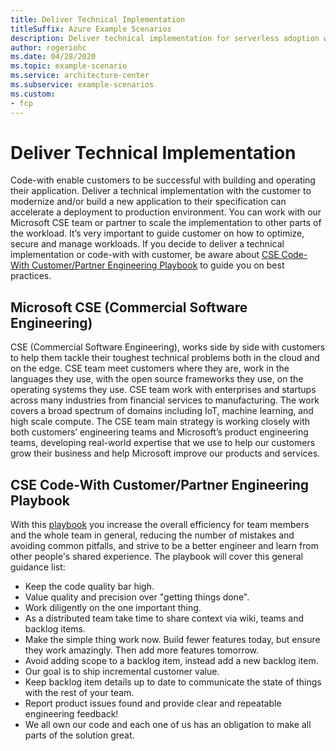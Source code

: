 ```yaml
---
title: Deliver Technical Implementation
titleSuffix: Azure Example Scenarios
description: Deliver technical implementation for serverless adoption with Azure Functions
author: rogeriohc
ms.date: 04/28/2020
ms.topic: example-scenario
ms.service: architecture-center
ms.subservice: example-scenarios
ms.custom:
- fcp
---
```

# Deliver Technical Implementation
Code-with enable customers to be successful with building and operating their application. Deliver a technical implementation with the customer to modernize and/or build a new application to their specification can accelerate a deployment to production environment. You can work with our Microsoft CSE team or partner to scale the implementation to other parts of the workload. It’s very important to guide customer on how to optimize, secure and manage workloads. If you decide to deliver a technical implementation or code-with with customer, be aware about [CSE Code-With Customer/Partner Engineering Playbook](https://github.com/microsoft/code-with-engineering-playbook) to guide you on best practices. 

## Microsoft CSE (Commercial Software Engineering)
CSE (Commercial Software Engineering), works side by side with customers to help them tackle their toughest technical problems both in the cloud and on the edge. CSE team meet customers where they are, work in the languages they use, with the open source frameworks they use, on the operating systems they use. CSE team work with enterprises and startups across many industries from financial services to manufacturing. The work covers a broad spectrum of domains including IoT, machine learning, and high scale compute. The CSE team main strategy is working closely with both customers’ engineering teams and Microsoft’s product engineering teams, developing real-world expertise that we use to help our customers grow their business and help Microsoft improve our products and services.

## CSE Code-With Customer/Partner Engineering Playbook
With this [playbook](https://github.com/microsoft/code-with-engineering-playbook) you increase the overall efficiency for team members and the whole team in general, reducing the number of mistakes and avoiding common pitfalls, and strive to be a better engineer and learn from other people's shared experience.
The playbook will cover this general guidance list:
- Keep the code quality bar high.
- Value quality and precision over "getting things done".
- Work diligently on the one important thing.
- As a distributed team take time to share context via wiki, teams and backlog items.
- Make the simple thing work now. Build fewer features today, but ensure they work amazingly. Then add more features tomorrow.
- Avoid adding scope to a backlog item, instead add a new backlog item.
- Our goal is to ship incremental customer value.
- Keep backlog item details up to date to communicate the state of things with the rest of your team.
- Report product issues found and provide clear and repeatable engineering feedback!
- We all own our code and each one of us has an obligation to make all parts of the solution great.
